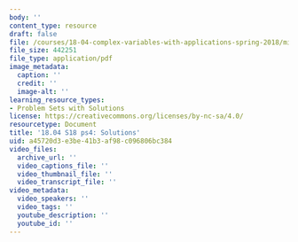 ```yaml
---
body: ''
content_type: resource
draft: false
file: /courses/18-04-complex-variables-with-applications-spring-2018/mit18_04_s18_pset04_sol.pdf
file_size: 442251
file_type: application/pdf
image_metadata:
  caption: ''
  credit: ''
  image-alt: ''
learning_resource_types:
- Problem Sets with Solutions
license: https://creativecommons.org/licenses/by-nc-sa/4.0/
resourcetype: Document
title: '18.04 S18 ps4: Solutions'
uid: a45720d3-e3be-41b3-af98-c096806bc384
video_files:
  archive_url: ''
  video_captions_file: ''
  video_thumbnail_file: ''
  video_transcript_file: ''
video_metadata:
  video_speakers: ''
  video_tags: ''
  youtube_description: ''
  youtube_id: ''
---
```

